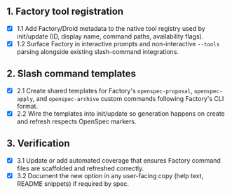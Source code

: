 ## 1. Factory tool registration
- [x] 1.1 Add Factory/Droid metadata to the native tool registry used by init/update (ID, display name, command paths, availability flags).
- [x] 1.2 Surface Factory in interactive prompts and non-interactive `--tools` parsing alongside existing slash-command integrations.

## 2. Slash command templates
- [x] 2.1 Create shared templates for Factory's `openspec-proposal`, `openspec-apply`, and `openspec-archive` custom commands following Factory's CLI format.
- [x] 2.2 Wire the templates into init/update so generation happens on create and refresh respects OpenSpec markers.

## 3. Verification
- [x] 3.1 Update or add automated coverage that ensures Factory command files are scaffolded and refreshed correctly.
- [x] 3.2 Document the new option in any user-facing copy (help text, README snippets) if required by spec.
